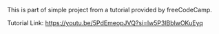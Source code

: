 This is part of simple project from a tutorial provided by freeCodeCamp.

Tutorial Link: https://youtu.be/5PdEmeopJVQ?si=lw5P3lBblwOKuEyq
